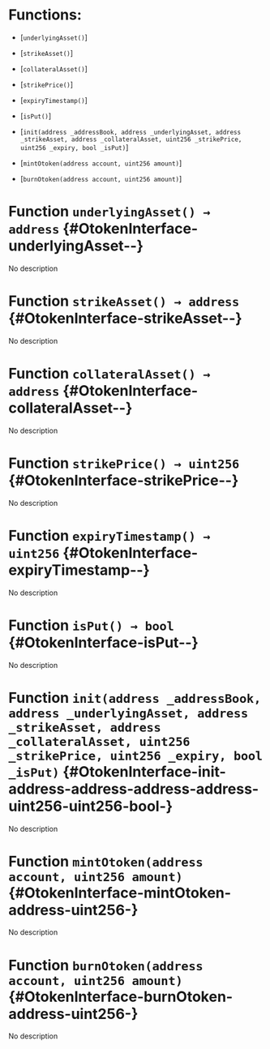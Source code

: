 # Functions:

- [`underlyingAsset()`]

- [`strikeAsset()`]

- [`collateralAsset()`]

- [`strikePrice()`]

- [`expiryTimestamp()`]

- [`isPut()`]

- [`init(address _addressBook, address _underlyingAsset, address _strikeAsset, address _collateralAsset, uint256 _strikePrice, uint256 _expiry, bool _isPut)`]

- [`mintOtoken(address account, uint256 amount)`]

- [`burnOtoken(address account, uint256 amount)`]

# Function `underlyingAsset() → address` {#OtokenInterface-underlyingAsset--}

No description

# Function `strikeAsset() → address` {#OtokenInterface-strikeAsset--}

No description

# Function `collateralAsset() → address` {#OtokenInterface-collateralAsset--}

No description

# Function `strikePrice() → uint256` {#OtokenInterface-strikePrice--}

No description

# Function `expiryTimestamp() → uint256` {#OtokenInterface-expiryTimestamp--}

No description

# Function `isPut() → bool` {#OtokenInterface-isPut--}

No description

# Function `init(address _addressBook, address _underlyingAsset, address _strikeAsset, address _collateralAsset, uint256 _strikePrice, uint256 _expiry, bool _isPut)` {#OtokenInterface-init-address-address-address-address-uint256-uint256-bool-}

No description

# Function `mintOtoken(address account, uint256 amount)` {#OtokenInterface-mintOtoken-address-uint256-}

No description

# Function `burnOtoken(address account, uint256 amount)` {#OtokenInterface-burnOtoken-address-uint256-}

No description
